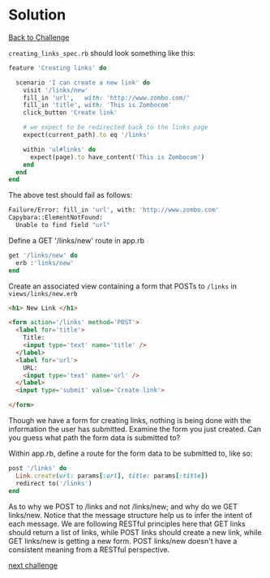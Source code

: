 # Solution

[Back to Challenge](../11_creating_links.md)

`creating_links_spec.rb` should look something like this:

```ruby
feature 'Creating links' do

  scenario 'I can create a new link' do
    visit '/links/new'
    fill_in 'url',   with: 'http://www.zombo.com/'
    fill_in 'title', with: 'This is Zombocom'
    click_button 'Create link'

    # we expect to be redirected back to the links page
    expect(current_path).to eq '/links'

    within 'ul#links' do
      expect(page).to have_content('This is Zombocom')
    end
  end
end
```

The above test should fail as follows:

```sh
Failure/Error: fill_in 'url', with: 'http://www.zombo.com'
Capybara::ElementNotFound:
  Unable to find field "url"
````

Define a GET '/links/new' route in app.rb

```ruby
get '/links/new' do
  erb :'links/new'
end
```

Create an associated view containing a form that POSTs to `/links` in `views/links/new.erb`

```html
<h1> New Link </h1>

<form action='/links' method='POST'>
  <label for='title'>
    Title:
    <input type='text' name='title' />
  </label>
  <label for='url'>
    URL:
    <input type='text' name='url' />
  </label>
  <input type='submit' value='Create link'>

</form>
```

Though we have a form for creating links, nothing is being done with the information the user has submitted. Examine the form you just created. Can you guess what path the form data is submitted to?

Within app.rb, define a route for the form data to be submitted to, like so:

```ruby
post '/links' do
  Link.create(url: params[:url], title: params[:title])
  redirect to('/links')
end
```

As to why we POST to /links and not /links/new; and why do we GET links/new. Notice that the message structure help us to infer the intent of each message.  We are following RESTful principles here that GET links should return a list of links, while POST links should create a new link, while GET links/new is getting a new form.  POST links/new doesn't have a consistent meaning from a RESTful perspective.

[next challenge](../12_configure_database_cleaner.md)
